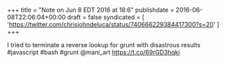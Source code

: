+++
title = "Note on Jun 8 EDT 2016 at 18:6"
publishdate = 2016-06-08T22:06:04+00:00
draft = false
syndicated = [ 'https://twitter.com/chrisjohndeluca/status/740666229384417300?s=20' ]
+++

I tried to terminate a reverse lookup for grunt with disastrous results #javascript #bash #grunt @mani_art https://t.co/69rGD3hqki
